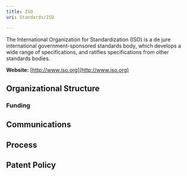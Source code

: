 ```yaml
---
title: ISO
uri: Standards/ISO

---
```

The International Organization for Standardization (ISO) is a de jure international government-sponsored standards body, which develops a wide range of specifications, and ratifies specifications from other standards bodies.

**Website:** [http://www.iso.org](http://www.iso.org)

## Organizational Structure

### Funding

## Communications

## Process

## Patent Policy
